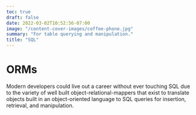 ```yaml
---
toc: true
draft: false
date: 2022-03-02T10:52:56-07:00
image: "/content-cover-images/coffee-phone.jpg"
summary: "For table querying and manipulation."
title: "SQL"
---
```


# ORMs

Modern developers could live out a career without ever touching SQL due to the variety of well built object-relational-mappers that exist to translate objects built in an object-oriented language to SQL queries for insertion, retrieval, and manipulation.

